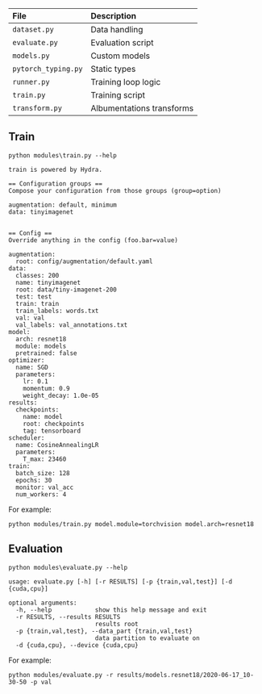 | File | Description | 
|:--------------- |:----------- |
| `dataset.py` | Data handling | 
| `evaluate.py` | Evaluation script | 
| `models.py` | Custom models | 
| `pytorch_typing.py` | Static types |
| `runner.py` | Training loop logic | 
| `train.py` | Training script | 
| `transform.py` | Albumentations transforms | 

## Train
`python modules\train.py --help`
```
train is powered by Hydra.

== Configuration groups ==
Compose your configuration from those groups (group=option)

augmentation: default, minimum
data: tinyimagenet


== Config ==
Override anything in the config (foo.bar=value)

augmentation:
  root: config/augmentation/default.yaml
data:
  classes: 200
  name: tinyimagenet
  root: data/tiny-imagenet-200
  test: test
  train: train
  train_labels: words.txt
  val: val
  val_labels: val_annotations.txt
model:
  arch: resnet18
  module: models
  pretrained: false
optimizer:
  name: SGD
  parameters:
    lr: 0.1
    momentum: 0.9
    weight_decay: 1.0e-05
results:
  checkpoints:
    name: model
    root: checkpoints
    tag: tensorboard
scheduler:
  name: CosineAnnealingLR
  parameters:
    T_max: 23460
train:
  batch_size: 128
  epochs: 30
  monitor: val_acc
  num_workers: 4
```

For example:
```
python modules/train.py model.module=torchvision model.arch=resnet18
```

## Evaluation

`python modules\evaluate.py --help`
```
usage: evaluate.py [-h] [-r RESULTS] [-p {train,val,test}] [-d {cuda,cpu}]

optional arguments:
  -h, --help            show this help message and exit
  -r RESULTS, --results RESULTS
                        results root
  -p {train,val,test}, --data_part {train,val,test}
                        data partition to evaluate on
  -d {cuda,cpu}, --device {cuda,cpu}
```

For example:
```
python modules/evaluate.py -r results/models.resnet18/2020-06-17_10-30-50 -p val 
```